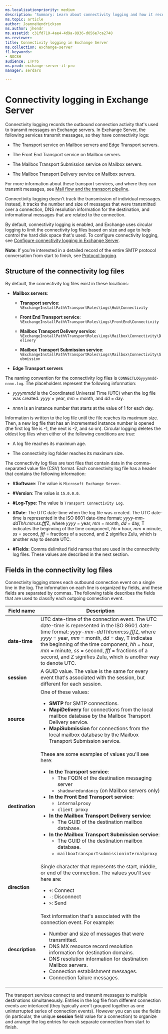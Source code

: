 ```yaml
---
ms.localizationpriority: medium
description: 'Summary: Learn about connectivity logging and how it records outbound connection activity for transmitting messages in Exchange Server 2016 or Exchange Server 2019.'
ms.topic: article
author: JoanneHendrickson
ms.author: jhendr
ms.assetid: c31fd710-4ae4-4d9a-8936-d056e7ca2748
ms.reviewer: 
title: Connectivity logging in Exchange Server
ms.collection: exchange-server
f1.keywords:
- NOCSH
audience: ITPro
ms.prod: exchange-server-it-pro
manager: serdars

---
```


# Connectivity logging in Exchange Server

Connectivity logging records the outbound connection activity that's used to transmit messages on Exchange servers. In Exchange Server, the following services transmit messages, so they have connectivity logs:

- The Transport service on Mailbox servers and Edge Transport servers.

- The Front End Transport service on Mailbox servers.

- The Mailbox Transport Submission service on Mailbox servers.

- The Mailbox Transport Delivery service on Mailbox servers.

For more information about these transport services, and where they can transmit messages, see [Mail flow and the transport pipeline](../../mail-flow/mail-flow.md).

 Connectivity logging doesn't track the transmission of individual messages. Instead, it tracks the number and size of messages that were transmitted over a connection, DNS resolution information for the destination, and informational messages that are related to the connection.

By default, connectivity logging is enabled, and Exchange uses circular logging to limit the connectivity log files based on size and age to help control the hard disk space that's used. To configure connectivity logging, see [Configure connectivity logging in Exchange Server](configure-connectivity-logging.md).

 **Note**: If you're interested in a detailed record of the entire SMTP protocol conversation from start to finish, see [Protocol logging](../../mail-flow/connectors/protocol-logging.md).

## Structure of the connectivity log files
<a name="Structure"> </a>

By default, the connectivity log files exist in these locations:

- **Mailbox servers**:

  - **Transport service**: `%ExchangeInstallPath%TransportRoles\Logs\Hub\Connectivity`

  - **Front End Transport service**: `%ExchangeInstallPath%TransportRoles\Logs\FrontEnd\Connectivity`

  - **Mailbox Transport Delivery service**: `%ExchangeInstallPath%TransportRoles\Logs\Mailbox\Connectivity\Delivery`

  - **Mailbox Transport Submission service**: `%ExchangeInstallPath%TransportRoles\Logs\Mailbox\Connectivity\Submission`

- **Edge Transport servers**

The naming convention for the connectivity log files is `CONNECTLOGyyymmdd-nnnn.log`. The placeholders represent the following information:

- _yyyymmdd_ is the Coordinated Universal Time (UTC) when the log file was created. _yyyy_ = year, _mm_ = month, and _dd_ = day.

- _nnnn_ is an instance number that starts at the value of 1 for each day.

Information is written to the log file until the file reaches its maximum size. Then, a new log file that has an incremented instance number is opened (the first log file is -1, the next is -2, and so on). Circular logging deletes the oldest log files when either of the following conditions are true:

- A log file reaches its maximum age.

- The connectivity log folder reaches its maximum size.

The connectivity log files are text files that contain data in the comma-separated value file (CSV) format. Each connectivity log file has a header that contains the following information:

- **#Software**: The value is `Microsoft Exchange Server`.

- **#Version**: The value is `15.0.0.0`.

- **#Log-Type**: The value is `Transport Connectivity Log`.

- **#Date**: The UTC date-time when the log file was created. The UTC date-time is represented in the ISO 8601 date-time format: *yyyy-mm-dd*T*hh:mm:ss.fff*Z, where _yyyy_ = year, _mm_ = month, _dd_ = day, T indicates the beginning of the time component, _hh_ = hour, _mm_ = minute, _ss_ = second, _fff_ = fractions of a second, and Z signifies Zulu, which is another way to denote UTC.

- **#Fields**: Comma delimited field names that are used in the connectivity log files. These values are described in the next section.

## Fields in the connectivity log files
<a name="Info"> </a>

Connectivity logging stores each outbound connection event on a single line in the log. The information on each line is organized by fields, and these fields are separated by commas. The following table describes the fields that are used to classify each outgoing connection event.

|Field name|Description|
|---|---|
|**date-time**|UTC date-time of the connection event. The UTC date-time is represented in the ISO 8601 date-time format: *yyyy-mm-dd*T*hh:mm:ss.fff*Z, where _yyyy_ = year, _mm_ = month, _dd_ = day, T indicates the beginning of the time component, _hh_ = hour, _mm_ = minute, _ss_ = second, _fff_ = fractions of a second, and Z signifies Zulu, which is another way to denote UTC.|
|**session**|A GUID value. The value is the same for every event that's associated with the session, but different for each session.|
|**source**|One of these values: <ul><li>**SMTP** for SMTP connections.</li><li>**MapiDelivery** for connections from the local mailbox database by the Mailbox Transport Delivery service.</li><li>**MapiSubmission** for connections from the local mailbox database by the Mailbox Transport Submission service.</li></ul>|
|**destination**|These are some examples of values you'll see here: <ul><li>**In the Transport service**:<ul><li>The FQDN of the destination messaging server</li><li>`shadowredundancy` (on Mailbox servers only)</li></ul></li><li>**In the Front End Transport service**:<ul><li>`internalproxy`</li><li>`client proxy`</li></ul></li><li>**In the Mailbox Transport Delivery service**: <ul><li>The GUID of the destination mailbox database.</li></ul></li><li>**In the Mailbox Transport Submission service**:<ul><li>The GUID of the destination mailbox database.</li><li> `mailboxtransportsubmissioninternalproxy`</li></ul></li></ul>|
|**direction**|Single character that represents the start, middle, or end of the connection. The values you'll see here are: <ul><li>`+`: Connect </li><li>`-`: Disconnect</li><li>`>`: Send</li></ul>|
|**description**|Text information that's associated with the connection event. For example: <ul><li>Number and size of messages that were transmitted.</li><li>DNS MX resource record resolution information for destination domains.</li><li>DNS resolution information for destination Mailbox servers.</li><li>Connection establishment messages.</li><li> Connection failure messages.</li></ul>|

The transport services connect to and transmit messages to multiple destinations simultaneously. Entries in the log file from different connection events are interlaced (they typically aren't grouped together as one uninterrupted series of connection events). However you can use the fields (in particular, the unique **session** field value for a connection) to organize and arrange the log entries for each separate connection from start to finish.
